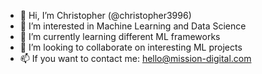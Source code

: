 - 👋 Hi, I’m Christopher (@christopher3996)
- 👀 I’m interested in Machine Learning and Data Science
- 🌱 I’m currently learning different ML frameworks
- 💞️ I’m looking to collaborate on interesting ML projects
- 📫 If you want to contact me: hello@mission-digital.com

<!---
christopher3996/christopher3996 is a ✨ special ✨ repository because its `README.md` (this file) appears on your GitHub profile.
You can click the Preview link to take a look at your changes.
--->
